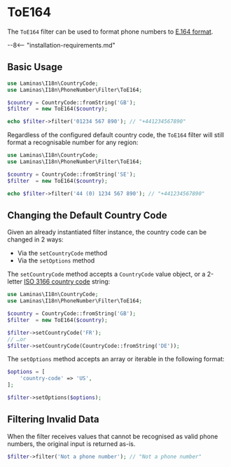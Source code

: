 # ToE164

The `ToE164` filter can be used to format phone numbers to [E.164 format](https://en.wikipedia.org/wiki/E.164).

--8<-- "installation-requirements.md"

## Basic Usage

```php
use Laminas\I18n\CountryCode;
use Laminas\I18n\PhoneNumber\Filter\ToE164;

$country = CountryCode::fromString('GB');
$filter  = new ToE164($country);

echo $filter->filter('01234 567 890'); // "+441234567890"
```

Regardless of the configured default country code, the `ToE164` filter will still format a recognisable number for any region:

```php
use Laminas\I18n\CountryCode;
use Laminas\I18n\PhoneNumber\Filter\ToE164;

$country = CountryCode::fromString('SE');
$filter  = new ToE164($country);

echo $filter->filter('44 (0) 1234 567 890'); // "+441234567890"
```

## Changing the Default Country Code

Given an already instantiated filter instance, the country code can be changed in 2 ways:

- Via the `setCountryCode` method
- Via the `setOptions` method

The `setCountryCode` method accepts a `CountryCode` value object, or a 2-letter [ISO 3166 country code](https://en.wikipedia.org/wiki/List_of_ISO_3166_country_codes) string:

```php
use Laminas\I18n\CountryCode;
use Laminas\I18n\PhoneNumber\Filter\ToE164;

$country = CountryCode::fromString('GB');
$filter  = new ToE164($country);

$filter->setCountryCode('FR');
// …or
$filter->setCountryCode(CountryCode::fromString('DE'));
```

The `setOptions` method accepts an array or iterable in the following format:

```php
$options = [
    'country-code' => 'US',
];

$filter->setOptions($options);
```

## Filtering Invalid Data

When the filter receives values that cannot be recognised as valid phone numbers, the original input is returned as-is.

```php
$filter->filter('Not a phone number'); // "Not a phone number"
```

